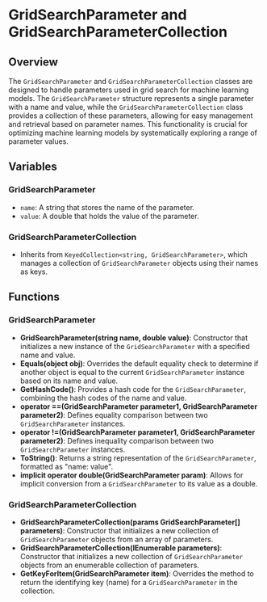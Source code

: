 # GridSearchParameter and GridSearchParameterCollection

## Overview
The `GridSearchParameter` and `GridSearchParameterCollection` classes are designed to handle parameters used in grid search for machine learning models. The `GridSearchParameter` structure represents a single parameter with a name and value, while the `GridSearchParameterCollection` class provides a collection of these parameters, allowing for easy management and retrieval based on parameter names. This functionality is crucial for optimizing machine learning models by systematically exploring a range of parameter values.

## Variables

### GridSearchParameter
- `name`: A string that stores the name of the parameter.
- `value`: A double that holds the value of the parameter.

### GridSearchParameterCollection
- Inherits from `KeyedCollection<string, GridSearchParameter>`, which manages a collection of `GridSearchParameter` objects using their names as keys.

## Functions

### GridSearchParameter
- **GridSearchParameter(string name, double value)**: Constructor that initializes a new instance of the `GridSearchParameter` with a specified name and value.
- **Equals(object obj)**: Overrides the default equality check to determine if another object is equal to the current `GridSearchParameter` instance based on its name and value.
- **GetHashCode()**: Provides a hash code for the `GridSearchParameter`, combining the hash codes of the name and value.
- **operator ==(GridSearchParameter parameter1, GridSearchParameter parameter2)**: Defines equality comparison between two `GridSearchParameter` instances.
- **operator !=(GridSearchParameter parameter1, GridSearchParameter parameter2)**: Defines inequality comparison between two `GridSearchParameter` instances.
- **ToString()**: Returns a string representation of the `GridSearchParameter`, formatted as "name: value".
- **implicit operator double(GridSearchParameter param)**: Allows for implicit conversion from a `GridSearchParameter` to its value as a double.

### GridSearchParameterCollection
- **GridSearchParameterCollection(params GridSearchParameter[] parameters)**: Constructor that initializes a new collection of `GridSearchParameter` objects from an array of parameters.
- **GridSearchParameterCollection(IEnumerable<GridSearchParameter> parameters)**: Constructor that initializes a new collection of `GridSearchParameter` objects from an enumerable collection of parameters.
- **GetKeyForItem(GridSearchParameter item)**: Overrides the method to return the identifying key (name) for a `GridSearchParameter` in the collection.
